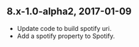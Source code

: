 8.x-1.0-alpha2, 2017-01-09
-------------------
- Update code to build spotify uri.
- Add a spotify property to Spotify.
